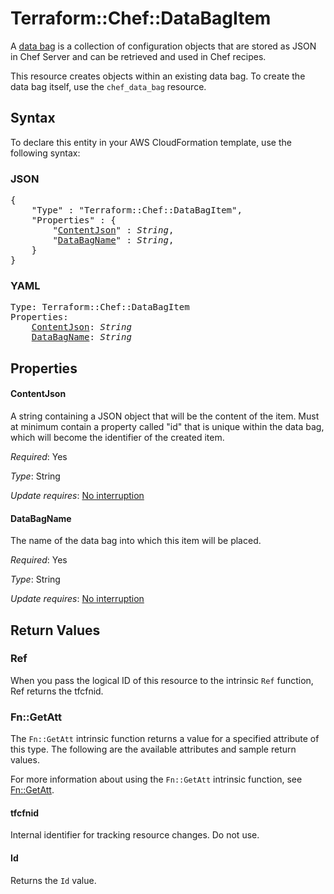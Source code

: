# Terraform::Chef::DataBagItem

A [data bag](http://docs.chef.io/data_bags.html) is a collection of
configuration objects that are stored as JSON in Chef Server and can be
retrieved and used in Chef recipes.

This resource creates objects within an existing data bag. To create the
data bag itself, use the ``chef_data_bag`` resource.

## Syntax

To declare this entity in your AWS CloudFormation template, use the following syntax:

### JSON

<pre>
{
    "Type" : "Terraform::Chef::DataBagItem",
    "Properties" : {
        "<a href="#contentjson" title="ContentJson">ContentJson</a>" : <i>String</i>,
        "<a href="#databagname" title="DataBagName">DataBagName</a>" : <i>String</i>,
    }
}
</pre>

### YAML

<pre>
Type: Terraform::Chef::DataBagItem
Properties:
    <a href="#contentjson" title="ContentJson">ContentJson</a>: <i>String</i>
    <a href="#databagname" title="DataBagName">DataBagName</a>: <i>String</i>
</pre>

## Properties

#### ContentJson

A string containing a JSON object that will be
the content of the item. Must at minimum contain a property called "id"
that is unique within the data bag, which will become the identifier of
the created item.

_Required_: Yes

_Type_: String

_Update requires_: [No interruption](https://docs.aws.amazon.com/AWSCloudFormation/latest/UserGuide/using-cfn-updating-stacks-update-behaviors.html#update-no-interrupt)

#### DataBagName

The name of the data bag into which this item
will be placed.

_Required_: Yes

_Type_: String

_Update requires_: [No interruption](https://docs.aws.amazon.com/AWSCloudFormation/latest/UserGuide/using-cfn-updating-stacks-update-behaviors.html#update-no-interrupt)

## Return Values

### Ref

When you pass the logical ID of this resource to the intrinsic `Ref` function, Ref returns the tfcfnid.

### Fn::GetAtt

The `Fn::GetAtt` intrinsic function returns a value for a specified attribute of this type. The following are the available attributes and sample return values.

For more information about using the `Fn::GetAtt` intrinsic function, see [Fn::GetAtt](https://docs.aws.amazon.com/AWSCloudFormation/latest/UserGuide/intrinsic-function-reference-getatt.html).

#### tfcfnid

Internal identifier for tracking resource changes. Do not use.

#### Id

Returns the <code>Id</code> value.

